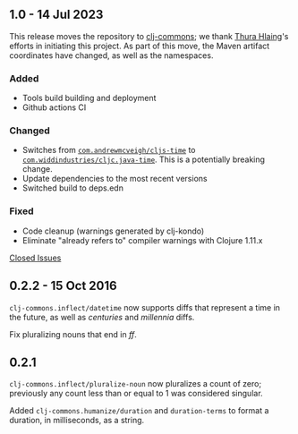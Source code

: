 ## 1.0 - 14 Jul 2023

This release moves the repository to [clj-commons](https://github.com/clj-commons/humanize); we thank
[Thura Hlaing](https://github.com/trhura)'s efforts in initiating this project. As part of this move, the Maven
artifact coordinates have changed, as well as the namespaces.

### Added
- Tools build building and deployment
- Github actions CI
### Changed
- Switches from [`com.andrewmcveigh/cljs-time`](https://github.com/andrewmcveigh/cljs-time) to [`com.widdindustries/cljc.java-time`](https://github.com/henryw374/cljc.java-time). This is a potentially breaking change.
- Update dependencies to the most recent versions
- Switched build to deps.edn
### Fixed
- Code cleanup (warnings generated by clj-kondo)
- Eliminate "already refers to" compiler warnings with Clojure 1.11.x

[Closed Issues](https://github.com/clj-commons/humanize/issues?q=is%3Aclosed+milestone%3A1.0)

## 0.2.2 - 15 Oct 2016

`clj-commons.inflect/datetime` now supports diffs that represent a 
time in the future, as well as _centuries_ and _millennia_ diffs.

Fix pluralizing nouns that end in _ff_.


## 0.2.1

`clj-commons.inflect/pluralize-noun` now pluralizes a count of zero; previously any count less
than or equal to 1 was considered singular.

Added `clj-commons.humanize/duration` and `duration-terms` to format a duration, in
milliseconds, as a string.

